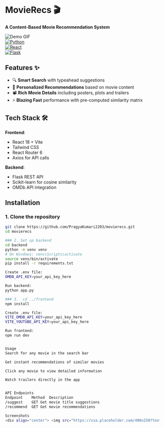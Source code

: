 # MovieRecs 🎬  
**A Content-Based Movie Recommendation System**  

![Demo GIF](https://via.placeholder.com/800x400?text=MovieRecs+Demo+GIF+Here)  
[![Python](https://img.shields.io/badge/Python-3.8%2B-blue)](https://python.org)  
[![React](https://img.shields.io/badge/React-18.2+-61DAFB)](https://reactjs.org)  
[![Flask](https://img.shields.io/badge/Flask-2.3-lightgrey)](https://flask.palletsprojects.com)  

## Features ✨  
- 🔍 **Smart Search** with typeahead suggestions  
- 🎯 **Personalized Recommendations** based on movie content  
- 📽️ **Rich Movie Details** including posters, plots and trailers  
- ⚡ **Blazing Fast** performance with pre-computed similarity matrix

## Tech Stack 🛠️  
**Frontend**:  
- React 18 + Vite  
- Tailwind CSS  
- React Router 6  
- Axios for API calls  

**Backend**:  
- Flask REST API  
- Scikit-learn for cosine similarity  
- OMDb API integration  

## Installation  

### 1. Clone the repository  
```bash
git clone https://github.com/PragyaKumari2203/movierecs.git
cd movierecs

### 2. Set up backend
cd backend
python -m venv venv
# On Windows: venv\Scripts\activate
source venv/bin/activate  
pip install -r requirements.txt

Create .env file:
OMDB_API_KEY=your_api_key_here

Run backend:
python app.py

### 3.  cd ../frontend
npm install

Create .env file:
VITE_OMDB_API_KEY=your_api_key_here
VITE_YOUTUBE_API_KEY=your_api_key_here

Run frontend:
npm run dev


Usage
Search for any movie in the search bar

Get instant recommendations of similar movies

Click any movie to view detailed information

Watch trailers directly in the app


API Endpoints
Endpoint	Method	Description
/suggest	GET	Get movie title suggestions
/recommend	GET	Get movie recommendations

Screenshots
<div align="center"> <img src="https://via.placeholder.com/400x250?text=Home+Screen" width="30%" alt="Home Screen"> <img src="https://via.placeholder.com/400x250?text=Recommendations" width="30%" alt="Recommendations"> <img src="https://via.placeholder.com/400x250?text=Movie+Details" width="30%" alt="Movie Details"> </div>
